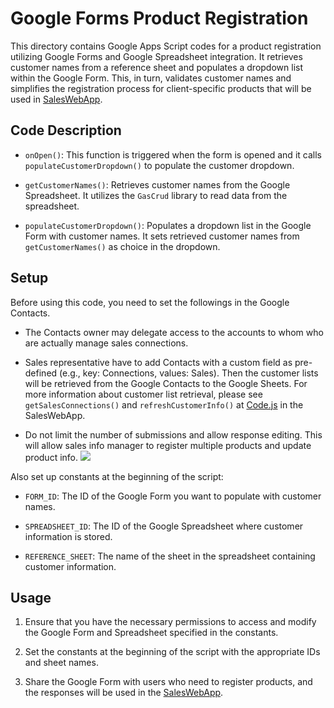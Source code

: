 # Google Forms Product Registration

This directory contains Google Apps Script codes for a product registration utilizing Google Forms and Google Spreadsheet integration. It retrieves customer names from a reference sheet and populates a dropdown list within the Google Form. This, in turn, validates customer names and simplifies the registration process for client-specific products that will be used in [SalesWebApp](https://github.com/andrewdk1123/google-sheets-mini-erp).

## Code Description

- `onOpen()`: This function is triggered when the form is opened and it calls `populateCustomerDropdown()` to populate the customer dropdown.

- `getCustomerNames()`: Retrieves customer names from the Google Spreadsheet. It utilizes the `GasCrud` library to read data from the spreadsheet.

- `populateCustomerDropdown()`: Populates a dropdown list in the Google Form with customer names. It sets retrieved customer names from `getCustomerNames()` as choice in the dropdown.

## Setup

Before using this code, you need to set the followings in the Google Contacts.

- The Contacts owner may delegate access to the accounts to whom who are actually manage sales connections. 

- Sales representative have to add Contacts with a custom field as pre-defined (e.g., key: Connections, values: Sales). Then the customer lists will be retrieved from the Google Contacts to the Google Sheets. For more information about customer list retrieval, please see `getSalesConnections()` and `refreshCustomerInfo()` at [Code.js](../SalesWebApp/Code.js) in the SalesWebApp.

- Do not limit the number of submissions and allow response editing. This will allow sales info manager to register multiple products and update product info.
![](https://github.com/andrewdk1123/google-sheets-mini-erp/blob/main/setup-google-forms.jpg)

Also set up constants at the beginning of the script:

- `FORM_ID`: The ID of the Google Form you want to populate with customer names.

- `SPREADSHEET_ID`: The ID of the Google Spreadsheet where customer information is stored.

- `REFERENCE_SHEET`: The name of the sheet in the spreadsheet containing customer information.

## Usage

1. Ensure that you have the necessary permissions to access and modify the Google Form and Spreadsheet specified in the constants.

2. Set the constants at the beginning of the script with the appropriate IDs and sheet names.

3. Share the Google Form with users who need to register products, and the responses will be used in the [SalesWebApp](https://github.com/andrewdk1123/google-sheets-mini-erp).
